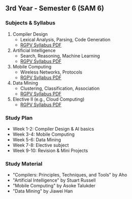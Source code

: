 ## 3rd Year - Semester 6 (SAM 6)

### Subjects & Syllabus
1. Compiler Design
   - Lexical Analysis, Parsing, Code Generation
   - [RGPV Syllabus PDF](http://career-shiksha.com/post/syllabus-of-btech-6th-sem-cse-rgpv/)
2. Artificial Intelligence
   - Search, Reasoning, Machine Learning
   - [RGPV Syllabus PDF](http://career-shiksha.com/post/syllabus-of-btech-6th-sem-cse-rgpv/)
3. Mobile Computing
   - Wireless Networks, Protocols
   - [RGPV Syllabus PDF](http://career-shiksha.com/post/syllabus-of-btech-6th-sem-cse-rgpv/)
4. Data Mining
   - Clustering, Classification, Association
   - [RGPV Syllabus PDF](http://career-shiksha.com/post/syllabus-of-btech-6th-sem-cse-rgpv/)
5. Elective II (e.g., Cloud Computing)
   - [RGPV Syllabus PDF](http://career-shiksha.com/post/syllabus-of-btech-6th-sem-cse-rgpv/)

### Study Plan
- Week 1-2: Compiler Design & AI basics
- Week 3-4: Mobile Computing
- Week 5-6: Data Mining
- Week 7-8: Elective subject
- Week 9-10: Revision & Mini Projects

### Study Material
- "Compilers: Principles, Techniques, and Tools" by Aho
- "Artificial Intelligence" by Stuart Russell
- "Mobile Computing" by Asoke Talukder
- "Data Mining" by Jiawei Han
